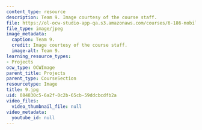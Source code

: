 ```yaml
---
content_type: resource
description: Team 9. Image courtesy of the course staff.
file: https://ol-ocw-studio-app-qa.s3.amazonaws.com/courses/6-186-mobile-autonomous-systems-laboratory-january-iap-2005/084830c56a2f0c2b65cb59ddcbcdfb2a_9.jpg
file_type: image/jpeg
image_metadata:
  caption: Team 9.
  credit: Image courtesy of the course staff.
  image-alt: Team 9.
learning_resource_types:
- Projects
ocw_type: OCWImage
parent_title: Projects
parent_type: CourseSection
resourcetype: Image
title: 9.jpg
uid: 084830c5-6a2f-0c2b-65cb-59ddcbcdfb2a
video_files:
  video_thumbnail_file: null
video_metadata:
  youtube_id: null
---
```

